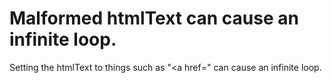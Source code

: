 # Malformed htmlText can cause an infinite loop.
Setting the htmlText to things such as "<a href=" can cause an infinite loop.
